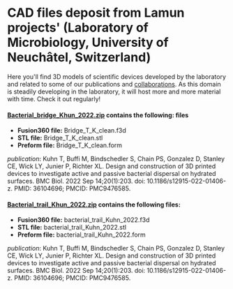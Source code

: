 # CAD files deposit from Lamun projects' (Laboratory of Microbiology, University of Neuchâtel, Switzerland)

Here you'll find 3D models of scientific devices developed by the laboratory and related to some of our publications and [collaborations](https://github.com/Bacterial-Fungal-Interactions-SFA). As this domain is steadily developing in the laboratory, it will host more and more material with time. Check it out regularly! 


#### [Bacterial_bridge_Khun_2022.zip](Bacterial_bridge_Kuhn_2022.zip) contains the following: files

- **Fusion360 file:** Bridge_T_K_clean.f3d
- **STL file:** Bridge_T_K_clean.stl
- **Preform file:** Bridge_T_K_clean.form

*publication*: Kuhn T, Buffi M, Bindschedler S, Chain PS, Gonzalez D, Stanley CE, Wick LY, Junier P, Richter XL. Design and construction of 3D printed devices to investigate active and passive bacterial dispersal on hydrated surfaces. BMC Biol. 2022 Sep 14;20(1):203. doi: 10.1186/s12915-022-01406-z. PMID: 36104696; PMCID: PMC9476585.

#### [Bacterial_trail_Khun_2022.zip](bacterial_trail_Kuhn_2022.zip) contains the following files:

- **Fusion360 file:** bacterial_trail_Kuhn_2022.f3d
- **STL file:** bacterial_trail_Kuhn_2022.stl
- **Preform file:** bacterial_trail_Kuhn_2022.form

*publication*: Kuhn T, Buffi M, Bindschedler S, Chain PS, Gonzalez D, Stanley CE, Wick LY, Junier P, Richter XL. Design and construction of 3D printed devices to investigate active and passive bacterial dispersal on hydrated surfaces. BMC Biol. 2022 Sep 14;20(1):203. doi: 10.1186/s12915-022-01406-z. PMID: 36104696; PMCID: PMC9476585.

